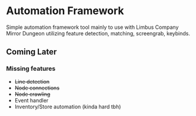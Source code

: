 # Automation Framework
Simple automation framework tool mainly to use with Limbus Company Mirror Dungeon utilizing feature detection, matching, screengrab, keybinds.

## Coming Later

### Missing features
- <s>Line detection</s>
- <s>Node connections</s>
- <s>Node crawling</s>
- Event handler 
- Inventory/Store automation (kinda hard tbh)